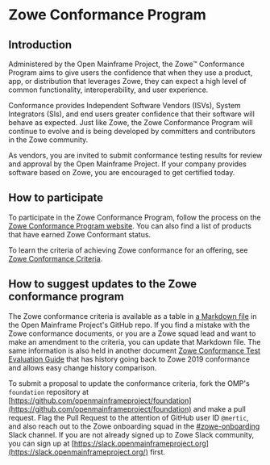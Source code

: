 # Zowe Conformance Program

## Introduction

Administered by the Open Mainframe Project, the Zowe&trade; Conformance Program aims to give users the confidence that when they use a product, app, or distribution that leverages Zowe, they can expect a high level of common functionality, interoperability, and user experience.  

Conformance provides Independent Software Vendors (ISVs), System Integrators (SIs), and end users greater confidence that their software will behave as expected. Just like Zowe, the Zowe Conformance Program will continue to evolve and is being developed by committers and contributors in the Zowe community.

As vendors, you are invited to submit conformance testing results for review and approval by the Open Mainframe Project. If your company provides software based on Zowe, you are encouraged to get certified today.

## How to participate

To participate in the Zowe Conformance Program, follow the process on the [Zowe Conformance Program website](https://www.openmainframeproject.org/projects/zowe/conformance). You can also find a list of products that have earned Zowe Conformant status.  

To learn the criteria of achieving Zowe conformance for an offering, see [Zowe Conformance Criteria](https://github.com/openmainframeproject/foundation/tree/master/zowe_conformance).

## How to suggest updates to the Zowe conformance program

The Zowe conformance criteria is available as a table in [a Markdown file](https://github.com/openmainframeproject/foundation/blob/master/zowe_conformance/test_evaluation_guide_table.md) in the Open Mainframe Project's GitHub repo. If you find a mistake with the Zowe conformance documents, or you are a Zowe squad lead and want to make an amendment to the criteria, you can update that Markdown file.  The same information is also held in another document [Zowe Conformance Test Evaluation Guide](https://github.com/openmainframeproject/foundation/blob/master/zowe_conformance/test_evaluation_guide.md) that has history going back to Zowe 2019 conformance and allows easy change history comparison.

To submit a proposal to update the conformance criteria, fork the OMP's `foundation` repository at [https://github.com/openmainframeproject/foundation](https://github.com/openmainframeproject/foundation) and make a pull request.  Flag the Pull Request to the attention of GitHub user ID `@mertic`, and also reach out to the Zowe onboarding squad in the [#zowe-onboarding](https://openmainframeproject.slack.com/archives/CC60ALD61) Slack channel. If you are not already signed up to Zowe Slack community, you can sign up at [https://slack.openmainframeproject.org](https://slack.openmainframeproject.org/) first.

